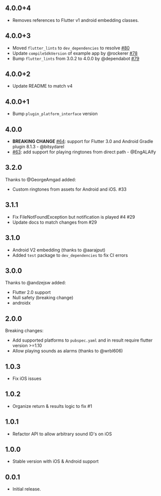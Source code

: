 ## 4.0.0+4

- Removes references to Flutter v1 android embedding classes.

## 4.0.0+3

- Moved `flutter_lints` to `dev_dependencies` to resolve [#80](https://github.com/inway/flutter_ringtone_player/issues/80)
- Update `compileSdkVersion` of example app by @rockerer [#78](https://github.com/inway/flutter_ringtone_player/pull/78)
- Bump `flutter_lints` from 3.0.2 to 4.0.0 by @dependabot [#79](https://github.com/inway/flutter_ringtone_player/pull/79)

## 4.0.0+2

- Update README to match v4

## 4.0.0+1

- Bump `plugin_platform_interface` version

## 4.0.0

- **BREAKING CHANGE** [#64](https://github.com/inway/flutter_ringtone_player/pull/64): support for Flutter 3.0 and Android Gradle plugin 8.1.3 - @bitsydarel
- [#63](https://github.com/inway/flutter_ringtone_player/pull/63): add support for playing ringtones from direct path - @EngALAlfy

## 3.2.0

Thanks to @GeorgeAmgad added:

- Custom ringtones from assets for Android and iOS. #33

## 3.1.1

- Fix FileNotFoundException but notification is played #4 #29
- Update docs to match changes from #29

## 3.1.0

- Android V2 embedding (thanks to @aarajput)
- Added `test` package to `dev_dependencies` to fix CI errors

## 3.0.0

Thanks to @andzejsw added:

- Flutter 2.0 support
- Null safety (breaking change)
- androidx

## 2.0.0

Breaking changes:

- Add supported platforms to `pubspec.yaml` and in result require flutter version >=1.10
- Allow playing sounds as alarms (thanks to @wrbl606)

## 1.0.3

- Fix iOS issues

## 1.0.2

- Organize return & results logic to fix #1

## 1.0.1

- Refactor API to allow arbitrary sound ID's on iOS

## 1.0.0

- Stable version with iOS & Android support

## 0.0.1

- Initial release.
